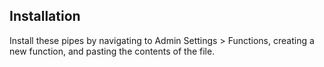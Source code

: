 ## Installation

Install these pipes by navigating to Admin Settings > Functions, creating a new function, and pasting the contents of the file.